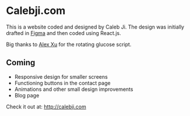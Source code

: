 # Calebji.com

This is a website coded and designed by Caleb Ji. The design was initially drafted in [Figma](https://www.figma.com/file/8islYcr1AwwrxbfPY1RiUv/Web?node-id=0%3A1) and then coded using React.js.

Big thanks to [Alex Xu](https://github.com/fmwofmwmf) for the rotating glucose script.

## Coming 
* Responsive design for smaller screens
* Functioning buttons in the contact page
* Animations and other small design improvements
* Blog page

Check it out at: http://calebji.com
